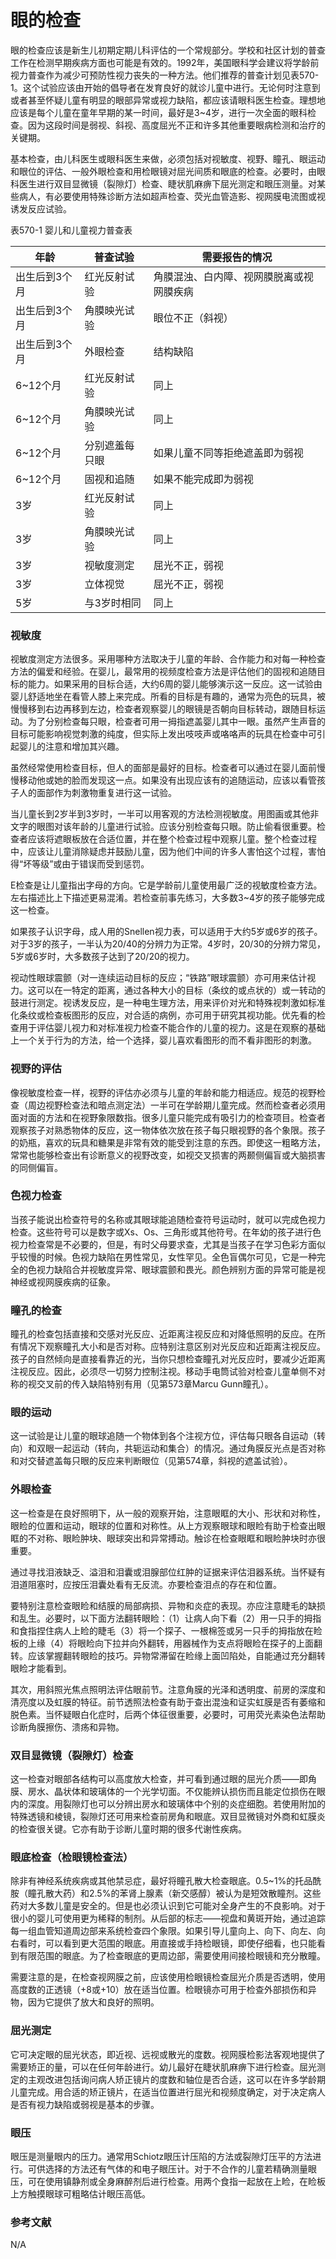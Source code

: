 # 眼的检查

眼的检查应该是新生儿初期定期儿科评估的一个常规部分。学校和社区计划的普查工作在检测早期疾病方面也可能是有效的。1992年，美国眼科学会建议将学龄前视力普查作为减少可预防性视力丧失的一种方法。他们推荐的普查计划见表570-1。这个试验应该由开始的倡导者在发育良好的就诊儿童中进行。无论何时注意到或者甚至怀疑儿童有明显的眼部异常或视力缺陷，都应该请眼科医生检查。理想地应该是每个儿童在童年早期的某一时间，最好是3~4岁，进行一次全面的眼科检查。因为这段时间是弱视、斜视、高度屈光不正和许多其他重要眼病检测和治疗的关键期。

基本检查，由儿科医生或眼科医生来做，必须包括对视敏度、视野、瞳孔、眼运动和眼位的评估、一般外眼检查和用检眼镜对屈光间质和眼底的检查。必要时，由眼科医生进行双目显微镜（裂隙灯）检查、睫状肌麻痹下屈光测定和眼压测量。对某些病人，有必要使用特殊诊断方法如超声检查、荧光血管造影、视网膜电流图或视诱发反应试验。

表570-1 婴儿和儿童视力普查表

年龄 | 普查试验 | 需要报告的情况
---- | ---- | ----
出生后到3个月 | 红光反射试验 | 角膜混浊、白内障、视网膜脱离或视网膜疾病
出生后到3个月 | 角膜映光试验 | 眼位不正（斜视）
出生后到3个月 | 外眼检查 | 结构缺陷
6~12个月 | 红光反射试验 | 同上
6~12个月 | 角膜映光试验 | 同上
6~12个月 | 分别遮羞每只眼 | 如果儿童不同等拒绝遮盖即为弱视
6~12个月 | 固视和追随 | 如果不能完成即为弱视
3岁 | 红光反射试验 | 同上
3岁 | 角膜映光试验 | 同上
3岁 | 视敏度测定 | 屈光不正，弱视
3岁 | 立体视觉 | 屈光不正，弱视
5岁 | 与3岁时相同 | 同上

### 视敏度

视敏度测定方法很多。采用哪种方法取决于儿童的年龄、合作能力和对每一种检查方法的偏爱和经验。在婴儿，最常用的视频度检查方法是评估他们的固视和追随目标的能力。如果采用的目标合适，大约6周的婴儿能够演示这一反应。这一试验由婴儿舒适地坐在看管人膝上来完成。所看的目标是有趣的，通常为亮色的玩具，被慢慢移到右边再移到左边，检查者观察婴儿的眼镜是否朝向目标转动，跟随目标运动。为了分别检查每只眼，检查者可用一拇指遮盖婴儿其中一眼。虽然产生声音的目标可能影响视觉刺激的纯度，但实际上发出吱吱声或咯咯声的玩具在检查中可引起婴儿的注意和增加其兴趣。

虽然经常使用检查目标，但人的面部是最好的目标。检查者可以通过在婴儿面前慢慢移动他或她的脸而发现这一点。如果没有出现应该有的追随运动，应该以看管孩子人的面部作为刺激物重复进行这一试验。

当儿童长到2岁半到3岁时，一半可以用客观的方法检测视敏度。用图画或其他非文字的眼图对该年龄的儿童进行试验。应该分别检查每只眼。防止偷看很重要。检查者应该将遮眼板放在合适位置，并在整个检查过程中观察儿童。整个检查过程中，应该让儿童消除疑虑并鼓励儿童，因为他们中间的许多人害怕这个过程，害怕得“坏等级”或由于错误而受到惩罚。

E检查是让儿童指出字母的方向。它是学龄前儿童使用最广泛的视敏度检查方法。左右描述比上下描述更易混淆。若检查前事先练习，大多数3~4岁的孩子能够完成这一检查。

如果孩子认识字母，成人用的Snellen视力表，可以适用于大约5岁或6岁的孩子。对于3岁的孩子，一半认为20/40的分辨力为正常。4岁时，20/30的分辨力常见，5岁或6岁时，大多数孩子达到了20/20的视力。

视动性眼球震颤（对一连续运动目标的反应；“铁路”眼球震颤）亦可用来估计视力。这可以在一特定的距离，通过各种大小的目标（条纹的或点状的）或一转动的鼓进行测定。视诱发反应，是一种电生理方法，用来评价对光和特殊视刺激如标准化条纹或检查板图形的反应，对合适的病例，亦可用于研究其视功能。优先看的检查用于评估婴儿视力和对标准视力检查不能合作的儿童的视力。这是在观察的基础上一个关于行为的方法，给一个选择，婴儿喜欢看图形的而不看非图形的刺激。

### 视野的评估

像视敏度检查一样，视野的评估亦必须与儿童的年龄和能力相适应。规范的视野检查（周边视野检查法和暗点测定法）一半可在学龄期儿童完成。然而检查者必须用面对面的方法和在视野象限数指。很多儿童只能完成有吸引力的检查项目。检查者观察孩子对熟悉物体的反应，这一物体依次放在孩子每只眼视野的各个象限。孩子的奶瓶，喜欢的玩具和糖果是非常有效的能受到注意的东西。即使这一粗略方法，常常也能够检查出有诊断意义的视野改变，如视交叉损害的两颞侧偏盲或大脑损害的同侧偏盲。

### 色视力检查

当孩子能说出检查符号的名称或其眼球能追随检查符号运动时，就可以完成色视力检查。这些符号可以是数字或Xs、Os、三角形或其他符号。在年幼的孩子进行色视力检查常是不必要的，但是，有时父母要求查，尤其是当孩子在学习色彩方面似乎较慢的时候。色视力缺陷在男性常见，女性罕见。全色盲偶尔可见，它是一种完全的色视力缺陷合并视敏度异常、眼球震颤和畏光。颜色辨别方面的异常可能是视神经或视网膜疾病的征象。

### 瞳孔的检查

瞳孔的检查包括直接和交感对光反应、近距离注视反应和对降低照明的反应。在所有情况下观察瞳孔大小和是否对称。应特别注意区别对光反应和近距离注视反应。孩子的自然倾向是直接看靠近的光，当你只想检查瞳孔对光反应时，要减少近距离注视反应。因此，必须尽一切努力控制注视。移动手电筒试验对检查儿童单侧不对称的视交叉前的传入缺陷特别有用（见第573章Marcu Gunn瞳孔）。

### 眼的运动

这一试验是让儿童的眼球追随一个物体到各个注视方位，评估每只眼各自运动（转向）和双眼一起运动（转向，共轭运动和集合）的情况。通过角膜反光点是否对称和对交替遮盖每只眼的反应来判断眼位（见第574章，斜视的遮盖试验）。

### 外眼检查

这一检查是在良好照明下，从一般的观察开始，注意眼眶的大小、形状和对称性，眼睑的位置和运动，眼球的位置和对称性。从上方观察眼球和眼睑有助于检查出眼眶的不对称、眼睑肿块、眼球突出和异常搏动。触诊在检查眼眶和眼睑肿块时亦很重要。

通过寻找泪液缺乏、溢泪和泪囊或泪腺部位红肿的证据来评估泪器系统。当怀疑有泪道阻塞时，应按压泪囊处看有无反流。亦要检查泪点的存在和位置。

要特别注意检查眼睑和结膜的局部病损、异物和炎症的表现。亦应注意睫毛的缺损和乱生。必要时，以下面方法翻转眼睑：（1）让病人向下看（2）用一只手的拇指和食指捏住病人上睑的睫毛（3）将一个探子、一根棉签或另一只手的拇指放在睑板的上缘（4）将眼睑向下拉并向外翻转，用器械作为支点将眼睑在探子的上面翻转。应该掌握翻转眼睑的技巧。异物常滞留在睑缘上面凹陷处，自能通过充分翻转眼睑才能看到。

其次，用斜照光焦点照明法评估眼前节。注意角膜的光泽和透明度、前房的深度和清亮度以及虹膜的特征。前节透照法检查有助于查出混浊和证实虹膜是否有萎缩和脱色素。当怀疑眼白化症时，后两个体征很重要，必要时，可用荧光素染色法帮助诊断角膜擦伤、溃疡和异物。

### 双目显微镜（裂隙灯）检查

这一检查对眼部各结构可以高度放大检查，并可看到通过眼的屈光介质——即角膜、房水、晶状体和玻璃体的一个光学切面。不仅能辨认损伤而且能定位损伤在眼内的深度。用裂隙灯也可以分辨出房水和玻璃体中个别的炎症细胞。若使用附加的特殊透镜和棱镜，裂隙灯还可用来检查前房角和眼底。双目显微镜对外商和虹膜炎的检查很关键。它亦有助于诊断儿童时期的很多代谢性疾病。

### 眼底检查（检眼镜检查法）

除非有神经系统疾病或其他禁忌症，最好将瞳孔散大检查眼底。0.5~1%的托品酰胺（瞳孔散大药）和2.5%的苯肾上腺素（新交感醇）被认为是短效散瞳剂。这些药对大多数儿童是安全的。但是也必须认识到它可能对全身产生的不良影响。对于很小的婴儿可使用更为稀释的制剂。从后部的标志——视盘和黄斑开始，通过追踪每一组血管知道周边部来系统检查四个象限。如果引导儿童向上、向下、向左、向右看时，可以看到更大范围的眼底。用直接或手持检眼镜，即使仔细看，也只能看到有限范围的眼底。为了检查眼底的更周边部，需要使用间接检眼镜和充分散瞳。

需要注意的是，在检查视网膜之前，应该使用检眼镜检查屈光介质是否透明，使用高度数的正透镜（+8或+10）放在适当位置。检眼镜亦可用于检查外部损伤和异物，因为它提供了放大和良好的照明。

### 屈光测定

它可决定眼的屈光状态，即近视、远视或散光的度数。视网膜检影法客观地提供了需要矫正的量，可以在任何年龄进行。幼儿最好在睫状肌麻痹下进行检查。屈光测定的主观改进包括询问病人矫正镜片的度数和轴位是否合适，这可以在许多学龄期儿童完成。用合适的矫正镜片，在适当位置进行屈光和视频度确定，对于决定病人是否有视力缺陷或弱视是基本的步骤。

### 眼压

眼压是测量眼内的压力。通常用Schiotz眼压计压陷的方法或裂隙灯压平的方法进行。可供选择的方法还有气体的和电子眼压计。对于不合作的儿童若精确测量眼压，可在使用镇静剂或全身麻醉剂后进行检查。用两个食指一起放在上睑，在睑板上方触摸眼球可粗略估计眼压高低。

### 参考文献

N/A